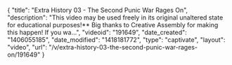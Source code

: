 {
    "title": "Extra History 03 - The Second Punic War Rages On",
    "description": "This video may be used freely in its original unaltered state for educational purposes!** Big thanks to Creative Assembly for making this happen! If you wa...",
    "videoid": "191649",
    "date_created": "1406055185",
    "date_modified": "1418181772",
    "type": "captivate",
    "layout": "video",
    "url": "\/v\/extra-history-03-the-second-punic-war-rages-on\/191649"
}